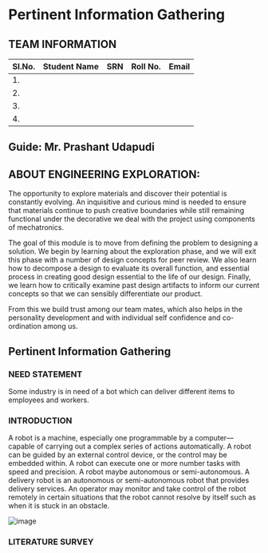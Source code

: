 # Pertinent Information Gathering
## TEAM INFORMATION
| SI.No.  |  Student Name  |  SRN  |  Roll No.  |  Email  |
|---------|----------------|-------|------------|---------|
|1.|
|2.|
|3.|
|4.|
## Guide: Mr. Prashant Udapudi 
## ABOUT ENGINEERING EXPLORATION:
The opportunity to explore materials and discover their potential is constantly evolving. An inquisitive and curious mind is needed to ensure that materials continue to push creative boundaries while still remaining functional under the decorative we deal with the project using components of mechatronics.

The goal of this module is to move from defining the problem to designing a solution. We begin by learning about the exploration phase, and we will exit this phase with a number of design concepts for peer review. We also learn how to decompose a design to evaluate its overall function, and essential process in creating good design essential to the life of our design. Finally, we learn how to critically examine past design artifacts to inform our current concepts so that we can sensibly differentiate our product.

From this we build trust among our team mates, which also helps in the personality development and with individual self confidence and co-ordination among us.
## Pertinent Information Gathering
### NEED STATEMENT
Some industry is in need of a bot which can deliver different items to employees and workers.
### INTRODUCTION
A robot is a machine, especially one programmable by a computer—capable of carrying out a complex series of actions automatically. A robot can be guided by an external control device, or the control may be embedded within. A robot can execute one or more number tasks with speed and precision. A robot maybe autonomous or semi-autonomous. A delivery robot is an autonomous or semi-autonomous robot that provides delivery services. An operator may monitor and take control of the robot remotely in certain situations that the robot cannot resolve by itself such as when it is stuck in an obstacle.


![image](https://user-images.githubusercontent.com/105161049/168427193-7b0e3481-2928-43e1-ac70-46a099c3b898.png)

### LITERATURE SURVEY




